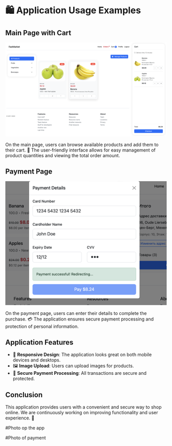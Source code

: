 # 🛍️ Application Usage Examples

## Main Page with Cart

![Main Page with Cart](static/images/main_page.png)

On the main page, users can browse available products and add them to their cart. 🛒 The user-friendly interface allows for easy management of product quantities and viewing the total order amount.

## Payment Page

![Payment Page](static/images/payment_page.png)

On the payment page, users can enter their details to complete the purchase. 💳 The application ensures secure payment processing and protection of personal information.

## Application Features

- 📱 **Responsive Design**: The application looks great on both mobile devices and desktops.
- 🖼️ **Image Upload**: Users can upload images for products.
- 🔐 **Secure Payment Processing**: All transactions are secure and protected.

## Conclusion

This application provides users with a convenient and secure way to shop online. We are continuously working on improving functionality and user experience. 🚀

#Photo op the app

#Photo of payment